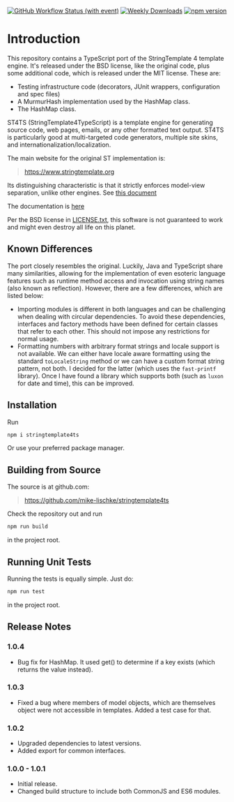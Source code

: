 [![GitHub Workflow Status (with event)](https://img.shields.io/github/actions/workflow/status/mike-lischke/stringtemplate4ts/nodejs.yml?style=for-the-badge&logo=github)](https://github.com/mike-lischke/stringtemplate4ts/actions/workflows/nodejs.yml)
[![Weekly Downloads](https://img.shields.io/npm/dw/stringtemplate4ts?style=for-the-badge&color=blue)](https://www.npmjs.com/package/stringtemplate4ts)
[![npm version](https://img.shields.io/npm/v/stringtemplate4ts?style=for-the-badge&color=yellow)](https://www.npmjs.com/package/stringtemplate4ts)

# Introduction

This repository contains a TypeScript port of the StringTemplate 4 template engine. It's released under the BSD license, like the original code, plus some additional code, which is released under the MIT license. These are:

- Testing infrastructure code (decorators, JUnit wrappers, configuration and spec files)
- A MurmurHash implementation used by the HashMap class.
- The HashMap class.

ST4TS (StringTemplate4TypeScript) is a template engine for generating source code, web pages, emails, or any other formatted text output. ST4TS is particularly good at multi-targeted code generators, multiple site skins, and internationalization/localization.

The main website for the original ST implementation is:

> https://www.stringtemplate.org

Its distinguishing characteristic is that it strictly enforces
model-view separation, unlike other engines. See [this document](./doc/mvc.templates.pdf)

The documentation is [here](./doc/index.md)

Per the BSD license in [LICENSE.txt](LICENSE.txt), this software is not guaranteed to work and might even destroy all life on this planet.

## Known Differences

The port closely resembles the original. Luckily, Java and TypeScript share many similarities, allowing for the implementation of even esoteric language features such as runtime method access and invocation using string names (also known as reflection). However, there are a few differences, which are listed below:

- Importing modules is different in both languages and can be challenging when dealing with circular dependencies. To avoid these dependencies, interfaces and factory methods have been defined for certain classes that refer to each other. This should not impose any restrictions for normal usage.
- Formatting numbers with arbitrary format strings and locale support is not available. We can either have locale aware formatting using the standard `toLocaleString` method or we can have a custom format string pattern, not both. I decided for the latter (which uses the `fast-printf` library). Once I have found a library which supports both (such as `luxon` for date and time), this can be improved.

## Installation

Run

```bash
npm i stringtemplate4ts
```

Or use your preferred package manager.

## Building from Source

The source is at github.com:

> https://github.com/mike-lischke/stringtemplate4ts

Check the repository out and run

```bash
npm run build
```

in the project root.

## Running Unit Tests

Running the tests is equally simple. Just do:

```bash
npm run test
```

in the project root.

## Release Notes

### 1.0.4

- Bug fix for HashMap. It used get() to determine if a key exists (which returns the value instead).

### 1.0.3

- Fixed a bug where members of model objects, which are themselves object were not accessible in templates. Added a test case for that.

### 1.0.2

- Upgraded dependencies to latest versions.
- Added export for common interfaces.

### 1.0.0 - 1.0.1

- Initial release.
- Changed build structure to include both CommonJS and ES6 modules.
